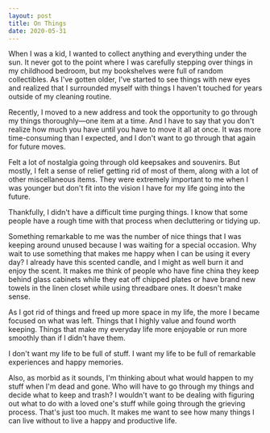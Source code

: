 ```yaml
---
layout: post
title: On Things
date: 2020-05-31
---
```


When I was a kid, I wanted to collect anything and everything under the sun. It never got to the point where I was carefully stepping over things in my childhood bedroom, but my bookshelves were full of random collectibles. As I've gotten older, I've started to see things with new eyes and realized that I surrounded myself with things I haven't touched for years outside of my cleaning routine.

Recently, I moved to a new address and took the opportunity to go through my things thoroughly—one item at a time. And I have to say that you don't realize how much you have until you have to move it all at once. It was more time-consuming than I expected, and I don't want to go through that again for future moves.

Felt a lot of nostalgia going through old keepsakes and souvenirs. But mostly, I felt a sense of relief getting rid of most of them, along with a lot of other miscellaneous items. They were extremely important to me when I was younger but don't fit into the vision I have for my life going into the future.

Thankfully, I didn't have a difficult time purging things. I know that some people have a rough time with that process when decluttering or tidying up.

Something remarkable to me was the number of nice things that I was keeping around unused because I was waiting for a special occasion. Why wait to use something that makes me happy when I can be using it every day? I already have this scented candle, and I might as well burn it and enjoy the scent. It makes me think of people who have fine china they keep behind glass cabinets while they eat off chipped plates or have brand new towels in the linen closet while using threadbare ones. It doesn't make sense.

As I got rid of things and freed up more space in my life, the more I became focused on what was left. Things that I highly value and found worth keeping. Things that make my everyday life more enjoyable or run more smoothly than if I didn't have them.

I don't want my life to be full of stuff. I want my life to be full of remarkable experiences and happy memories.

Also, as morbid as it sounds, I'm thinking about what would happen to my stuff when I'm dead and gone. Who will have to go through my things and decide what to keep and trash? I wouldn't want to be dealing with figuring out what to do with a loved one's stuff while going through the grieving process. That's just too much. It makes me want to see how many things I can live without to live a happy and productive life.
